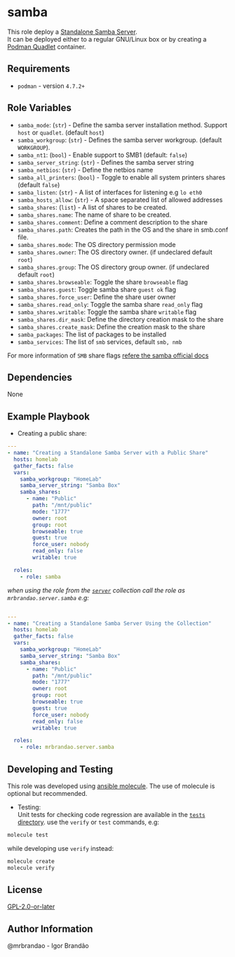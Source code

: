 samba
======

This role deploy a [Standalone Samba Server](https://wiki.samba.org/index.php/Setting_up_Samba_as_a_Standalone_Server).  
It can be deployed either to a regular GNU/Linux box or by creating a 
[Podman Quadlet](https://github.com/containers/quadlet) container.  

Requirements
------------

* `podman` - version `4.7.2+`  

Role Variables
--------------

* `samba_mode`: (`str`) - Define the samba server installation method. Support
  `host` or `quadlet`. (default `host`)  
* `samba_workgroup`: (`str`) - Defines the samba server workgroup. (default
  `WORKGROUP`).  
* `samba_nt1`: (`bool`) - Enable support to SMB1 (default: `false`)  
* `samba_server_string`: (`str`) - Defines the samba server string  
* `samba_netbios`: (`str`) - Define the netbios name  
* `samba_all_printers`: (`bool`) - Toggle to enable all system printers shares
  (default `false`)  
* `samba_listen`: (`str`) - A list of interfaces for listening e.g `lo eth0`  
* `samba_hosts_allow`: (`str`) - A space separated list of allowed addresses  
* `samba_shares`: (`list`) - A list of shares to be created.  
* `samba_shares.name`: The name of share to be created.  
* `samba_shares.comment`: Define a comment description to the share  
* `samba_shares.path`: Creates the path in the OS and the share in smb.conf
  file.  
* `samba_shares.mode`: The OS directory permission mode  
* `samba_shares.owner`: The OS directory owner. (if undeclared default `root`)  
* `samba_shares.group`: The OS directory group owner. (if undeclared default
  `root`)  
* `samba_shares.browseable`: Toggle the share `browseable` flag  
* `samba_shares.guest`: Toggle samba share `guest ok` flag  
* `samba_shares.force_user`: Define the share user owner  
* `samba_shares.read_only`: Toggle the samba share `read_only` flag  
* `samba_shares.writable`: Toggle the samba share `writable` flag
* `samba_shares.dir_mask`: Define the directory creation mask to the share  
* `samba_shares.create_mask`: Define the creation mask to the share  
* `samba_packages`: The list of packages to be installed  
* `samba_services`: The list of `smb` services, default `smb, nmb`  
  
For more information of `SMB` share flags [refere the samba official
docs](https://wiki.samba.org/index.php/Setting_up_Samba_as_a_Standalone_Server#Creating_the_Shared_Directories) 


Dependencies
------------

None

Example Playbook
----------------

* Creating a public share:  

```yaml
---
- name: "Creating a Standalone Samba Server with a Public Share"
  hosts: homelab
  gather_facts: false
  vars:
    samba_workgroup: "HomeLab"
    samba_server_string: "Samba Box"
    samba_shares:
      - name: "Public"
        path: "/mnt/public"
        mode: "1777"
        owner: root
        group: root
        browseable: true
        guest: true
        force_user: nobody
        read_only: false
        writable: true

  roles:
    - role: samba
```
_when using the role from the
[`server`](https://galaxy.ansible.com/ui/repo/published/mrbrandao/server/)
collection call the role as `mrbrandao.server.samba` e.g:_  

```yaml

---
- name: "Creating a Standalone Samba Server Using the Collection"
  hosts: homelab
  gather_facts: false
  vars:
    samba_workgroup: "HomeLab"
    samba_server_string: "Samba Box"
    samba_shares:
      - name: "Public"
        path: "/mnt/public"
        mode: "1777"
        owner: root
        group: root
        browseable: true
        guest: true
        force_user: nobody
        read_only: false
        writable: true

  roles:
    - role: mrbrandao.server.samba
```

Developing and Testing
----------------------

This role was developed using [ansible
molecule](https://ansible.readthedocs.io/projects/molecule/).
The use of molecule is optional but recommended.  
  
* Testing:  
Unit tests for checking code regression are available in the [`tests` directory](tests/).
use the `verify` or `test` commands, e.g:  

```bash
molecule test
```

while developing use `verify` instead:  

```bash
molecule create
molecule verify
```

License
-------

[GPL-2.0-or-later](https://spdx.org/licenses/GPL-2.0-or-later.html)

Author Information
------------------

@mrbrandao - Igor Brandão
